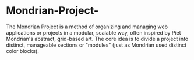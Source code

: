 # Mondrian-Project-
The Mondrian Project is a method of organizing and managing web applications or projects in a modular, scalable way, often inspired by Piet Mondrian's abstract, grid-based art. The core idea is to divide a project into distinct, manageable sections or "modules" (just as Mondrian used distinct color blocks). 
